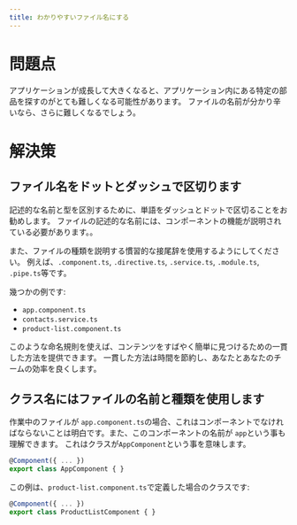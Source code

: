 ```yaml
---
title: わかりやすいファイル名にする
---
```


# 問題点

アプリケーションが成長して大きくなると、アプリケーション内にある特定の部品を探すのがとても難しくなる可能性があります。
ファイルの名前が分かり辛いなら、さらに難しくなるでしょう。

# 解決策

## ファイル名をドットとダッシュで区切ります

記述的な名前と型を区別するために、単語をダッシュとドットで区切ることをお勧めします。
ファイルの記述的な名前には、コンポーネントの機能が説明されている必要があります。。

また、ファイルの種類を説明する慣習的な接尾辞を使用するようにしてください。
例えば、`.component.ts`, `.directive.ts`, `.service.ts`, `.module.ts`, `.pipe.ts`等です。

幾つかの例です:

- `app.component.ts`
- `contacts.service.ts`
- `product-list.component.ts`

このような命名規則を使えば、コンテンツをすばやく簡単に見つけるための一貫した方法を提供できます。
一貫した方法は時間を節約し、あなたとあなたのチームの効率を良くします。

## クラス名にはファイルの名前と種類を使用します

作業中のファイルが `app.component.ts`の場合、これはコンポーネントでなければならないことは明白です。また、このコンポーネントの名前が `app`という事も理解できます。
これはクラスが`AppComponent`という事を意味します。

```ts
@Component({ ... })
export class AppComponent { }
```

この例は、`product-list.component.ts`で定義した場合のクラスです:

```ts
@Component({ ... })
export class ProductListComponent { }
```
